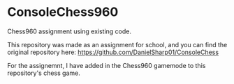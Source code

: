 # ConsoleChess960
 Chess960 assignment using existing code.

 This repository was made as an assignment for school, and you can find the original repository here: https://github.com/DanielSharp01/ConsoleChess

 For the assignemnt, I have added in the Chess960 gamemode to this repository's chess game.
